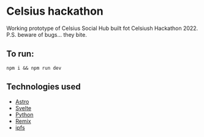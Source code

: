 # Celsius hackathon

Working prototype of Celsius Social Hub built fot Celsiush Hackathon 2022. P.S. beware of bugs... they bite.

## To run:

```
npm i && npm run dev
```
## Technologies used
- [Astro](http://astro.build)
- [Svelte](https://svelte.dev/)
- [Python](https://www.python.org)
- [Remix](https://remix.ethereum.org/)
- [ipfs](https://ipfs.io/)